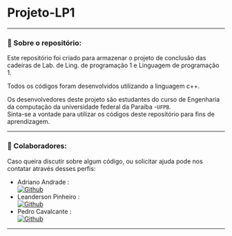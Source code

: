 # Projeto-LP1

---
### 👀 Sobre o repositório:

Este repositório foi criado para armazenar o projeto de conclusão das cadeiras de Lab. de Ling. de programação 1 e Linguagem de programação 1.</br>

Todos os códigos foram desenvolvidos utilizando a linguagem c++.</br>

Os desenvolvedores deste projeto são estudantes do curso de Engenharia da computação da universidade federal da Paraíba -`UFPB`.</br>
Sinta-se a vontade para utilizar os códigos deste repositório para fins de aprendizagem.

---

### 🧑 Colaboradores:

Caso queira discutir sobre algum código, ou solicitar ajuda pode nos contatar através desses perfis:

* Adriano Andrade :</br>
[![Github](https://img.shields.io/badge/GitHub-black?style=flat-square&logo=github&logoColor=white)](https://github.com/adrianoandrade21)
* Leanderson Pinheiro :</br> 
[![Github](https://img.shields.io/badge/GitHub-black?style=flat-square&logo=github&logoColor=white)](https://github.com/LeandPin)
* Pedro Cavalcante :</br> 
[![Github](https://img.shields.io/badge/GitHub-black?style=flat-square&logo=github&logoColor=white)](https://github.com/CavalcantePedro)

---
